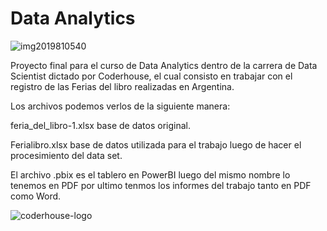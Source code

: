 # Data Analytics

![img2019810540](https://user-images.githubusercontent.com/102113644/230800824-f7c1985b-b9d3-4f91-9e14-edb539e43baa.gif)


Proyecto final para el curso de Data Analytics dentro de la carrera de Data Scientist dictado por Coderhouse, el cual consisto en trabajar con el registro de las Ferias del libro realizadas en Argentina.

Los archivos podemos verlos de la siguiente manera:

feria_del_libro-1.xlsx base de datos original.

Ferialibro.xlsx base de datos utilizada para el trabajo luego de hacer el procesimiento del data set.

El archivo .pbix es el tablero en PowerBI luego del mismo nombre lo tenemos en PDF por ultimo tenmos los informes del trabajo tanto en PDF como Word.

![coderhouse-logo](https://user-images.githubusercontent.com/102113644/230800893-468aa48f-4f7f-4c9b-85af-137e183e818f.png)
